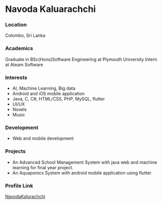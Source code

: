 # Navoda Kaluarachchi

### Location

Colombo, Sri Lanka

### Academics

Graduate in BSc(Hons)Software Engineering at Plymouth University
Intern at Ateam Software

### Interests

- AI, Machine Learning, Big data
- Android and iOS mobile application
- Java, C, C#, HTML/CSS, PHP, MySQL, flutter
- UI/UX
- Novels
- Music

### Development

- Web and mobile development

### Projects

- An Advanced School Management System with java web and machine learning for final year project.
- An Aquaponics System with android mobile application using flutter

### Profile Link

[NavodaKalurachchi](https://github.com/NavodaKalurachchi)